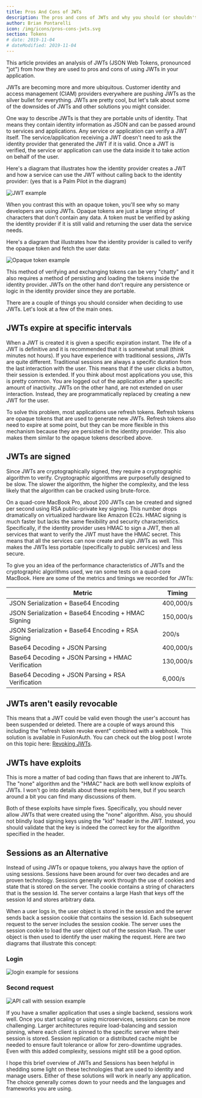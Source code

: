```yaml
---
title: Pros And Cons of JWTs
description: The pros and cons of JWTs and why you should (or shouldn't) use them.
author: Brian Pontarelli
icon: /img/icons/pros-cons-jwts.svg
section: Tokens
# date: 2019-11-04
# dateModified: 2019-11-04
---
```


This article provides an analysis of JWTs (JSON Web Tokens, pronounced "jot") from how they are used to pros and cons of using JWTs in your application. 

JWTs are becoming more and more ubiquitous. Customer identity and access management (CIAM) providers everywhere are pushing JWTs as the silver bullet for everything. JWTs are pretty cool, but let's talk about some of the downsides of JWTs and other solutions you might consider.

One way to describe JWTs is that they are portable units of identity. That means they contain identity information as JSON and can be passed around to services and applications. Any service or application can verify a JWT itself. The service/application receiving a JWT doesn't need to ask the identity provider that generated the JWT if it is valid. Once a JWT is verified, the service or application can use the data inside it to take action on behalf of the user.

Here's a diagram that illustrates how the identity provider creates a JWT and how a service can use the JWT without calling back to the identity provider: (yes that is a Palm Pilot in the diagram)

<div class="bg-slate-200 flex justify-center p-4 w-full">
<img src="/img/articles/pros-and-cons-of-jwts/Lets-talk-about-JWTs-Diagram-1.png" alt="JWT example"/>
</div>

When you contrast this with an opaque token, you'll see why so many developers are using JWTs. Opaque tokens are just a large string of characters that don't contain any data. A token must be verified by asking the identity provider if it is still valid and returning the user data the service needs.

Here's a diagram that illustrates how the identity provider is called to verify the opaque token and fetch the user data:

<div class="bg-slate-200 flex justify-center p-4 w-full">
<img src="/img/articles/pros-and-cons-of-jwts/Lets-talk-about-JWTs-Diagram-2-1.png" alt="Opaque token example"/>
</div>

This method of verifying and exchanging tokens can be very "chatty" and it also requires a method of persisting and loading the tokens inside the identity provider. JWTs on the other hand don't require any persistence or logic in the identity provider since they are portable.

There are a couple of things you should consider when deciding to use JWTs. Let's look at a few of the main ones.

## JWTs expire at specific intervals

When a JWT is created it is given a specific expiration instant. The life of a JWT is definitive and it is recommended that it is somewhat small (think minutes not hours). If you have experience with traditional sessions, JWTs are quite different. Traditional sessions are always a specific duration from the last interaction with the user. This means that if the user clicks a button, their session is extended. If you think about most applications you use, this is pretty common. You are logged out of the application after a specific amount of inactivity. JWTs on the other hand, are not extended on user interaction. Instead, they are programmatically replaced by creating a new JWT for the user.

To solve this problem, most applications use refresh tokens. Refresh tokens are opaque tokens that are used to generate new JWTs. Refresh tokens also need to expire at some point, but they can be more flexible in this mechanism because they are persisted in the identity provider. This also makes them similar to the opaque tokens described above.

## JWTs are signed

Since JWTs are cryptographically signed, they require a cryptographic algorithm to verify. Cryptographic algorithms are purposefully designed to be slow. The slower the algorithm, the higher the complexity, and the less likely that the algorithm can be cracked using brute-force.

On a quad-core MacBook Pro, about 200 JWTs can be created and signed per second using RSA public-private key signing. This number drops dramatically on virtualized hardware like Amazon EC2s. HMAC signing is much faster but lacks the same flexibility and security characteristics. Specifically, if the identity provider uses HMAC to sign a JWT, then all services that want to verify the JWT must have the HMAC secret. This means that all the services can now create and sign JWTs as well. This makes the JWTs less portable (specifically to public services) and less secure.

To give you an idea of the performance characteristics of JWTs and the cryptographic algorithms used, we ran some tests on a quad-core MacBook. Here are some of the metrics and timings we recorded for JWTs:

| Metric                                              | Timing    |
|-----------------------------------------------------|-----------|
| JSON Serialization + Base64 Encoding                | 400,000/s |
| JSON Serialization + Base64 Encoding + HMAC Signing | 150,000/s |
| JSON Serialization + Base64 Encoding + RSA Signing  | 200/s     |
| Base64 Decoding + JSON Parsing                      | 400,000/s |
| Base64 Decoding + JSON Parsing + HMAC Verification  | 130,000/s |
| Base64 Decoding + JSON Parsing + RSA Verification   | 6,000/s   |

## JWTs aren't easily revocable

This means that a JWT could be valid even though the user's account has been suspended or deleted. There are a couple of ways around this including the "refresh token revoke event" combined with a webhook. This solution is available in FusionAuth. You can check out the blog post I wrote on this topic here: [Revoking JWTs](/articles/tokens/revoking-jwts "Learn about Revoking JWTs").

## JWTs have exploits

This is more a matter of bad coding than flaws that are inherent to JWTs. The "none" algorithm and the "HMAC" hack are both well know exploits of JWTs. I won't go into details about these exploits here, but if you search around a bit you can find many discussions of them.

Both of these exploits have simple fixes. Specifically, you should never allow JWTs that were created using the "none" algorithm. Also, you should not blindly load signing keys using the "kid" header in the JWT. Instead, you should validate that the key is indeed the correct key for the algorithm specified in the header.

## Sessions as an Alternative

Instead of using JWTs or opaque tokens, you always have the option of using sessions. Sessions have been around for over two decades and are proven technology. Sessions generally work through the use of cookies and state that is stored on the server. The cookie contains a string of characters that is the session Id. The server contains a large Hash that keys off the session Id and stores arbitrary data.

When a user logs in, the user object is stored in the session and the server sends back a session cookie that contains the session Id. Each subsequent request to the server includes the session cookie. The server uses the session cookie to load the user object out of the session Hash. The user object is then used to identify the user making the request. Here are two diagrams that illustrate this concept:

### Login

<div class="bg-slate-200 flex justify-center p-4 w-full">
<img src="/img/articles/pros-and-cons-of-jwts/Lets-talk-about-JWTs-Diagram-3-1.png" alt="login example for sessions"/>
</div>

### Second request

<div class="bg-slate-200 flex justify-center p-4 w-full">
<img src="/img/articles/pros-and-cons-of-jwts/Lets-talk-about-JWTs-Diagram-4-2.png" alt="API call with session example"/>
</div>

If you have a smaller application that uses a single backend, sessions work well. Once you start scaling or using microservices, sessions can be more challenging. Larger architectures require load-balancing and session pinning, where each client is pinned to the specific server where their session is stored. Session replication or a distributed cache might be needed to ensure fault tolerance or allow for zero-downtime upgrades. Even with this added complexity, sessions might still be a good option.

I hope this brief overview of JWTs and Sessions has been helpful in shedding some light on these technologies that are used to identity and manage users. Either of these solutions will work in nearly any application. The choice generally comes down to your needs and the languages and frameworks you are using.
